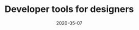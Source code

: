 ---
title: Developer tools for designers
summary: I compiled a list of some of my favorite developer tool features useful for designing and prototyping in the browser. 
date: 2020-05-07
tags:
  - post
  - latest
  - "2020"
---